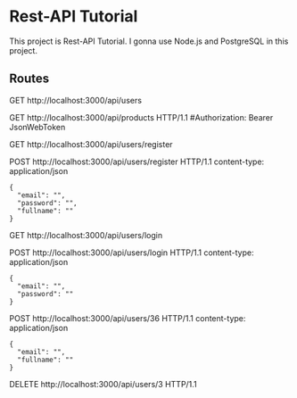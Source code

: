 # Rest-API Tutorial


This project is Rest-API Tutorial.
I gonna use Node.js and PostgreSQL in this project.



## Routes

GET http://localhost:3000/api/users

GET http://localhost:3000/api/products HTTP/1.1
#Authorization: Bearer JsonWebToken

GET http://localhost:3000/api/users/register

POST http://localhost:3000/api/users/register HTTP/1.1
content-type: application/json
```
{
  "email": "",
  "password": "",
  "fullname": ""
}
```

GET http://localhost:3000/api/users/login

POST http://localhost:3000/api/users/login HTTP/1.1
content-type: application/json
```
{
  "email": "",
  "password": ""
}
```

POST http://localhost:3000/api/users/36 HTTP/1.1
content-type: application/json
```
{
  "email": "",
  "fullname": ""
}
```
DELETE http://localhost:3000/api/users/3 HTTP/1.1
